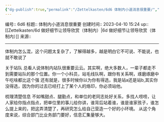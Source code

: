 ```yaml
---
{"dg-publish":true,"permalink":"/Zettelkasten/6d6 体制内小道消息很重要/","dgPassFrontmatter":true}
---
```


编号:: 6d6
标题:: 体制内小道消息很重要
创建时间:: 2023-04-10 15:24
up:: [[Zettelkasten/6d 做好细节让领导欣赏（体制内）\|6d 做好细节让领导欣赏（体制内）]]
来源:: 

---
体制内怎么混，这个问题太复杂了，了解得越多，越是明白它不可说、不能说，也就不敢说了

关于站队
总看人说体制内站队很重要云云。其实啊，绝大多数人，一辈子都走不到需要站队的那个位置。你一个小科员，站毛线队啊，跟你有关系啊，琢磨琢磨中午吃啥都比这个强
还有就是，很多时候你以为你有得选，我是站a还是站b,其实你没得选，因为你的过去已经打上了某个人的烙印，你必须站他。

梳理清楚信息
不如嘴甜点、腿勤点，和单位的老同志处好关系，多找人唠唠，让人家给你指点指点，把单位里的事儿给你讲，谁背后站着谁，谁是谁家孩子，谁怎么提上来的，把这弄清楚了，再研究怎么给自己营造一个好的小环境。
从这个角度来说，综合部门比业务部门要好，信息汇集量够大。